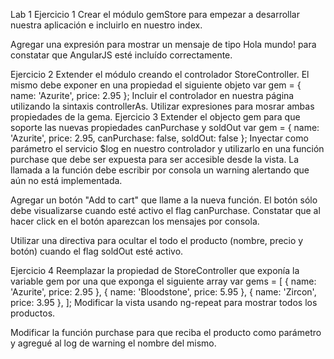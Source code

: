 Lab 1
Ejercicio 1
Crear el módulo gemStore para empezar a desarrollar nuestra aplicación e incluirlo en nuestro index.

Agregar una expresión para mostrar un mensaje de tipo Hola mundo! para constatar que AngularJS esté incluído correctamente.

Ejercicio 2
Extender el módulo creando el controlador StoreController. El mismo debe exponer en una propiedad el siguiente objeto
var gem = { name: 'Azurite', price: 2.95 };
Incluir el controlador en nuestra página utilizando la sintaxis controllerAs. Utilizar expresiones para mosrar ambas propiedades de la gema.
Ejercicio 3
Extender el objecto gem para que soporte las nuevas propiedades canPurchase y soldOut
var gem = { name: 'Azurite', price: 2.95, canPurchase: false, soldOut: false };
Inyectar como parámetro el servicio $log en nuestro controlador y utilizarlo en una función purchase que debe ser expuesta para ser accesible desde la vista. La llamada a la función debe escribir por consola un warning alertando que aún no está implementada.

Agregar un botón "Add to cart" que llame a la nueva función. El botón sólo debe visualizarse cuando esté activo el flag canPurchase. Constatar que al hacer click en el botón aparezcan los mensajes por consola.

Utilizar una directiva para ocultar el todo el producto (nombre, precio y botón) cuando el flag soldOut esté activo.

Ejercicio 4
Reemplazar la propiedad de StoreController que exponía la variable gem por una que exponga el siguiente array
    var gems = [
      { name: 'Azurite', price: 2.95 },
      { name: 'Bloodstone', price: 5.95 },
      { name: 'Zircon', price: 3.95 },
    ];
Modificar la vista usando ng-repeat para mostrar todos los productos.

Modificar la función purchase para que reciba el producto como parámetro y agregué al log de warning el nombre del mismo.